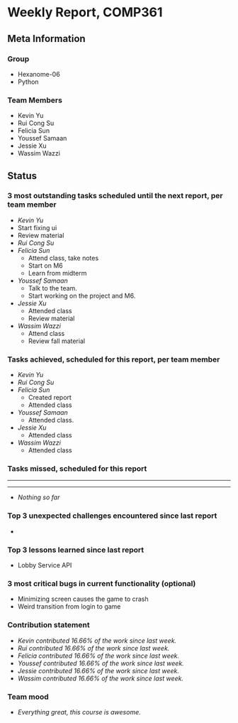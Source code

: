 # Weekly Report, COMP361

## Meta Information

### Group

* Hexanome-06
* Python

### Team Members

* Kevin Yu
* Rui Cong Su
* Felicia Sun
* Youssef Samaan
* Jessie Xu
* Wassim Wazzi

## Status

### 3 most outstanding tasks scheduled until the next report, per team member

* *Kevin Yu*
 * Start fixing ui
 * Review material
* *Rui Cong Su*
* *Felicia Sun*
  * Attend class, take notes
  * Start on M6
  * Learn from midterm
* *Youssef Samaan*
  * Talk to the team.
  * Start working on the project and M6.
* *Jessie Xu* 
  * Attended class
  * Review material
* *Wassim Wazzi*
  * Attend class
  * Review fall material  

### Tasks achieved, scheduled for this report, per team member

* *Kevin Yu*
* *Rui Cong Su*
* *Felicia Sun*
  * Created report
  * Attended class
* *Youssef Samaan*
  * Attended class.
* *Jessie Xu*
  * Attended class
* *Wassim Wazzi*
  * Attended class  

### Tasks missed, scheduled for this report

---

---

* *Nothing so far*

### Top 3 unexpected challenges encountered since last report

* 

### Top 3 lessons learned since last report

* Lobby Service API

### 3 most critical bugs in current functionality (optional)

* Minimizing screen causes the game to crash
* Weird transition from login to game

### Contribution statement

* *Kevin contributed 16.66% of the work since last week.*
* *Rui contributed 16.66% of the work since last week.*
* *Felicia contributed 16.66% of the work since last week.*
* *Youssef contributed 16.66% of the work since last week.*
* *Jessie contributed 16.66% of the work since last week.*
* *Wassim contributed 16.66% of the work since last week.*

### Team mood

* *Everything great, this course is awesome.*
